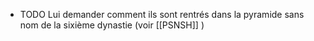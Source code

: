 - TODO Lui demander comment ils sont rentrés dans la pyramide sans nom de la sixième dynastie (voir [[PSNSH]] )